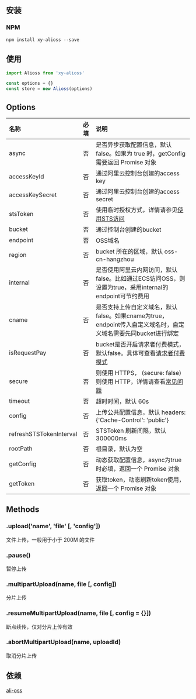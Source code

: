 ## 安装

### NPM

```shell
npm install xy-alioss --save
```

## 使用

```javascript
import Alioss from 'xy-alioss'

const options = {}
const store = new Alioss(options)
```

## Options

| 名称 | 必填 | 说明 |
|:----|:----|:----|
| async | 否 | 是否异步获取配置信息，默认 false。如果为 true 时，getConfig 需要返回 Promise 对象 |
| accessKeyId | 否 | 通过阿里云控制台创建的access key |
| accessKeySecret | 否 | 通过阿里云控制台创建的access secret |
| stsToken | 否 | 使用临时授权方式，详情请参见[使用STS访问](https://help.aliyun.com/document_detail/32077.htm?spm=a2c4g.11186623.0.0.63ab1cd5c2XL21#concept-32077-zh) |
| bucket | 否 | 通过控制台创建的bucket |
| endpoint | 否 | OSS域名 |
| region | 否 | bucket 所在的区域，默认 oss-cn-hangzhou |
| internal | 否 | 是否使用阿里云内网访问，默认false。比如通过ECS访问OSS，则设置为true，采用internal的endpoint可节约费用 |
| cname | 否 | 是否支持上传自定义域名，默认false。如果cname为true，endpoint传入自定义域名时，自定义域名需要先同bucket进行绑定 |
| isRequestPay | 否 | bucket是否开启请求者付费模式，默认false。具体可查看[请求者付费模式](https://help.aliyun.com/document_detail/91337.htm?spm=a2c4g.11186623.0.0.63ab1cd5c2XL21#concept-yls-jm2-2fb) |
| secure | 否 | 则使用 HTTPS， (secure: false) 则使用 HTTP，详情请查看[常见问题](https://help.aliyun.com/document_detail/63401.htm?spm=a2c4g.11186623.0.0.63ab1cd5c2XL21#concept-63401-zh) |
| timeout | 否 | 超时时间，默认 60s |
| config | 否 | 上传公共配置信息，默认 headers: {'Cache-Control': 'public'} |
| refreshSTSTokenInterval | 否 | STSToken 刷新间隔，默认 300000ms|
| rootPath | 否 | 根目录，默认为空 |
| getConfig | 否 | 动态获取配置信息，async为true时必填，返回一个 Promise 对象 |
| getToken | 否 | 获取token，动态刷新token使用，返回一个 Promise 对象 |

## Methods

### .upload('name', 'file' [, 'config'])

文件上传，一般用于小于 200M 的文件

### .pause()

暂停上传

### .multipartUpload(name, file [, config])

分片上传

### .resumeMultipartUpload(name, file [, config = {}])

断点续传，仅对分片上传有效

### .abortMultipartUpload(name, uploadId)

取消分片上传

## 依赖

[ali-oss](https://www.npmjs.com/package/ali-oss)
